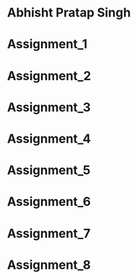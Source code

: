 # Abhisht Pratap Singh
# Assignment_1
# Assignment_2
# Assignment_3
# Assignment_4
# Assignment_5
# Assignment_6
# Assignment_7
# Assignment_8
